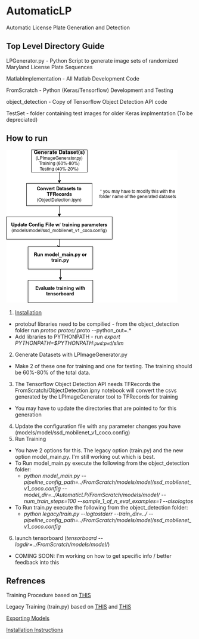 # AutomaticLP
Automatic License Plate Generation and Detection 

## Top Level Directory Guide
LPGenerator.py - Python Script to generate image sets of randomized Maryland License Plate Sequences

MatlabImplementation - All Matlab Development Code

FromScratch - Python (Keras/Tensorflow) Development and Testing

object_detection - Copy of Tensorflow Object Detection API code

TestSet - folder containing test images for older Keras implmentation (To be depreciated)

## How to run

![Diagram](Diagram.png)

1. [Installation](https://github.com/tensorflow/models/blob/master/research/object_detection/g3doc/installation.md)
  * protobuf libraries need to be compilied - from the object_detection folder run *protoc protos/*.proto --python_out=.*
  * Add libraries to PYTHONPATH - run *export PYTHONPATH=$PYTHONPATH:`pwd`:`pwd`/slim*
2. Generate Datasets with LPImageGenerator.py
  * Make 2 of these one for training and one for testing. The training should be 60%-80% of the total data.
3. The Tensorflow Object Detection API needs TFRecords the FromScratch/ObjectDetection.ipny notebook will convert the csvs generated by the LPImageGenerator tool to TFRecords for training
  * You may have to update the directories that are pointed to for this generation
4. Update the configuration file with any parameter changes you have (models/model/ssd_mobilenet_v1_coco.config)
5. Run Training
  * You have 2 options for this. The legacy option (train.py) and the new option model_main.py. I'm still working out which is best.
  * To Run model_main.py execute the following from the object_detection folder:
    * *python model_main.py --pipeline_config_path=../FromScratch/models/model/ssd_mobilenet_v1_coco.config --model_dir=../AutomaticLP/FromScratch/models/model/ --num_train_steps=100 --sample_1_of_n_eval_examples=1 --alsologtos*
  * To Run train.py execute the following from the object_detection folder:
    * *python legacy/train.py --logtostderr --train_dir=../<Folder of Generated Images> --pipeline_config_path=../FromScratch/models/model/ssd_mobilenet_v1_coco.config*
  
6. launch tensorboard (*tensorboard --logdir=../FromScratch/models/model/*)
  * COMING SOON: I'm working on how to get specific info / better feedback into this 

## Refrences
Training Procedure based on [THIS](https://github.com/tensorflow/models/blob/fae6ca34c3d7aab1aff0588bab6bd467e51ef13b/research/object_detection/g3doc/running_locally.md)

Legacy Training (train.py) based on [THIS](https://pythonprogramming.net/testing-custom-object-detector-tensorflow-object-detection-api-tutorial/?completed=/training-custom-objects-tensorflow-object-detection-api-tutorial/)
and [THIS](https://towardsdatascience.com/creating-your-own-object-detector-ad69dda69c85)

[Exporting Models](https://github.com/tensorflow/models/blob/master/research/object_detection/g3doc/exporting_models.md)

[Installation Instructions](https://github.com/tensorflow/models/blob/master/research/object_detection/g3doc/installation.md)
